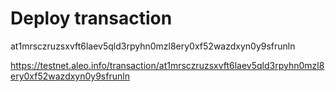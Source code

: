 # Deploy transaction

at1mrsczruzsxvft6laev5qld3rpyhn0mzl8ery0xf52wazdxyn0y9sfrunln

https://testnet.aleo.info/transaction/at1mrsczruzsxvft6laev5qld3rpyhn0mzl8ery0xf52wazdxyn0y9sfrunln